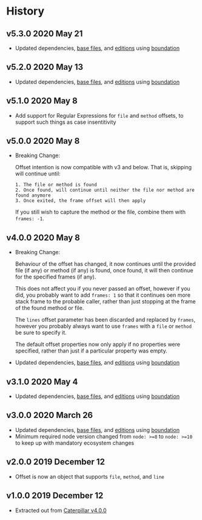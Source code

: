 # History

## v5.3.0 2020 May 21

-   Updated dependencies, [base files](https://github.com/bevry/base), and [editions](https://editions.bevry.me) using [boundation](https://github.com/bevry/boundation)

## v5.2.0 2020 May 13

-   Updated dependencies, [base files](https://github.com/bevry/base), and [editions](https://editions.bevry.me) using [boundation](https://github.com/bevry/boundation)

## v5.1.0 2020 May 8

-   Add support for Regular Expressions for `file` and `method` offsets, to support such things as case insentitivity

## v5.0.0 2020 May 8

-   Breaking Change:

    Offset intention is now compatible with v3 and below. That is, skipping will continue until:

        1. The file or method is found
        2. Once found, will continue until neither the file nor method are found anymore
        3. Once exited, the frame offset will then apply

    If you still wish to capture the method or the file, combine them with `frames: -1`.

## v4.0.0 2020 May 8

-   Breaking Change:

    Behaviour of the offset has changed, it now continues until the provided file (if any) or method (if any) is found, once found, it will then continue for the specified frames (if any).

    This does not affect you if you never passed an offset, however if you did, you probably want to add `frames: 1` so that it continues oen more stack frame to the probable caller, rather than just stopping at the frame of the found method or file.

    The `lines` offset parameter has been discarded and replaced by `frames`, however you probably always want to use `frames` with a `file` or `method` be sure to specify it.

    The default offset properties now only apply if no properties were specified, rather than just if a particular property was empty.

-   Updated dependencies, [base files](https://github.com/bevry/base), and [editions](https://editions.bevry.me) using [boundation](https://github.com/bevry/boundation)

## v3.1.0 2020 May 4

-   Updated dependencies, [base files](https://github.com/bevry/base), and [editions](https://editions.bevry.me) using [boundation](https://github.com/bevry/boundation)

## v3.0.0 2020 March 26

-   Updated dependencies, [base files](https://github.com/bevry/base), and [editions](https://editions.bevry.me) using [boundation](https://github.com/bevry/boundation)
-   Minimum required node version changed from `node: >=8` to `node: >=10` to keep up with mandatory ecosystem changes

## v2.0.0 2019 December 12

-   Offset is now an object that supports `file`, `method`, and `line`

## v1.0.0 2019 December 12

-   Extracted out from [Caterpillar v4.0.0](https://github.com/bevry/caterpillar/blob/20fde0ae4519f178ef0768e8183b4e413a44fcd1/source/logger.js#L202-L297)
